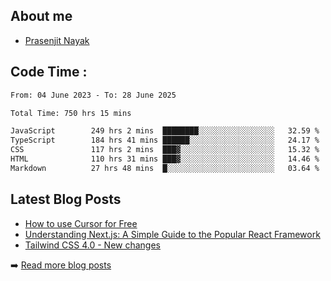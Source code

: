 ## About me
- [Prasenjit Nayak](https://prasen.dev) <br>

## Code Time : 
<!--START_SECTION:waka-->

```txt
From: 04 June 2023 - To: 28 June 2025

Total Time: 750 hrs 15 mins

JavaScript        249 hrs 2 mins  ████████░░░░░░░░░░░░░░░░░   32.59 %
TypeScript        184 hrs 41 mins ██████░░░░░░░░░░░░░░░░░░░   24.17 %
CSS               117 hrs 2 mins  ███▓░░░░░░░░░░░░░░░░░░░░░   15.32 %
HTML              110 hrs 31 mins ███▓░░░░░░░░░░░░░░░░░░░░░   14.46 %
Markdown          27 hrs 48 mins  █░░░░░░░░░░░░░░░░░░░░░░░░   03.64 %
```

<!--END_SECTION:waka-->

## Latest Blog Posts
<!-- BLOG-POSTS:START -->
- [How to use Cursor for Free](https://github.com/StarKnightt/prasendev/blog/cursor-free)
- [Understanding Next.js: A Simple Guide to the Popular React Framework](https://github.com/StarKnightt/prasendev/blog/next-js-workflow)
- [Tailwind CSS 4.0 - New changes](https://github.com/StarKnightt/prasendev/blog/tailwindcss-4.0)

➡️ [Read more blog posts](https://prasen.dev/blog)
<!-- BLOG-POSTS:END -->


<!-- End of the README files :) --!>
